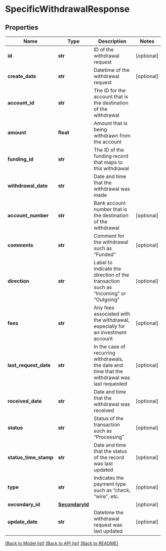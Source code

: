 # SpecificWithdrawalResponse

## Properties
Name | Type | Description | Notes
------------ | ------------- | ------------- | -------------
**id** | **str** | ID of the withdrawal request | [optional] 
**create_date** | **str** | Datetime of the withdrawal request | [optional] 
**account_id** | **str** | The ID for the account that is the destination of the withdrawal | 
**amount** | **float** | Amount that is being withdrawn from the account | 
**funding_id** | **str** | The ID of the funding record that maps to this withdrawal | 
**withdrawal_date** | **str** | Date and time that the withdrawal was made | 
**account_number** | **str** | Bank account number that is the destination of the withdrawal | [optional] 
**comments** | **str** | Comment for the withdrawal such as “Funded” | [optional] 
**direction** | **str** | Label to indicate the direction of the transaction such as “Incoming” or “Outgoing” | [optional] 
**fees** | **str** | Any fees associated with the withdrawal, especially for an investment account | [optional] 
**last_request_date** | **str** | In the case of recurring withdrawals, the date and time that the withdrawal was last requested | [optional] 
**received_date** | **str** | Date and time that the withdrawal was received | [optional] 
**status** | **str** | Status of the transaction such as “Processing” | [optional] 
**status_time_stamp** | **str** | Date and time that the status of the record was last updated | [optional] 
**type** | **str** | Indicates the payment type such as “check, “wire”, etc. | [optional] 
**secondary_id** | [**SecondaryId**](SecondaryId.md) |  | [optional] 
**update_date** | **str** | Datetime the withdrawal request was last updated | [optional] 

[[Back to Model list]](../README.md#documentation-for-models) [[Back to API list]](../README.md#documentation-for-api-endpoints) [[Back to README]](../README.md)


